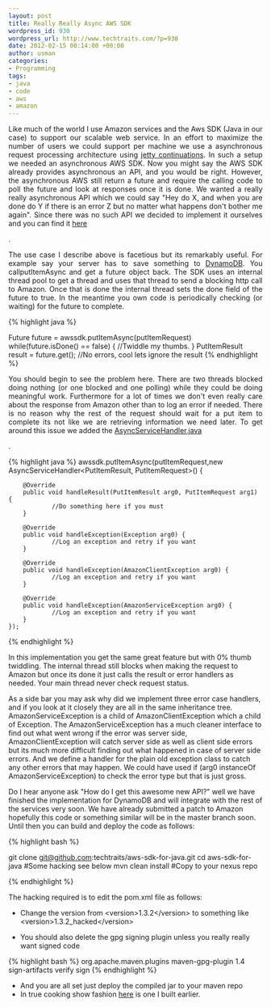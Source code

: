 ```yaml
--- 
layout: post
title: Really Really Async AWS SDK
wordpress_id: 930
wordpress_url: http://www.techtraits.com/?p=930
date: 2012-02-15 00:14:00 +00:00
author: usman
categories: 
- Programming
tags:
- java
- code
- aws
- amazon
---
```

<p style="text-align: justify;">
Like much of the world I use Amazon services and the Aws SDK (Java in our case) to support our scalable web service. In an effort to maximize the number of users we could support per machine we use a asynchronous request processing architecture using <a href="http://docs.codehaus.org/display/JETTY/Continuations" title="Contiuations" target="_blank">jetty continuations</a>. In such a setup we needed an asynchronous AWS SDK. Now you might say the AWS SDK already provides asynchronous an API, and you would be right. However, the asynchronous AWS still return a future and require the calling code to poll the future and look at responses once it is done. We wanted a really really asynchronous API which we could say "Hey do X, and when you are done do Y if there is an error Z but no matter what happens don't bother me again". Since there was no such API we decided to implement it ourselves and you can find it <a href="https://github.com/techtraits/aws-sdk-for-java" title="Tech traits Aws SDK for Java" target="_blank">here</a></p>. 

<!--more-->

<p style="text-align: justify;">
The use case I describe above is facetious but its remarkably useful. For example say your server has to save something to <a href="http://aws.amazon.com/dynamodb/" title="DynamoDB" target="_blank">DynamoDB</a>. You callputItemAsync and get a future object back. The SDK uses an internal thread pool to get a thread and uses that thread to send a blocking http call to Amazon. Once that is done the internal thread sets the done field of the future to true. In the meantime you own code is periodically checking (or waiting) for the future to complete.</p>




{% highlight java %}

Future<PutItemResult> future = awssdk.putItemAsync(putItemRequest)
while(future.isDone() == false) {
        //Twiddle my thumbs.
}
PutItemResult result = future.get();
//No errors, cool lets ignore the result
{% endhighlight %}




<p style="text-align: justify;">
You should begin to see the problem here. There are two threads blocked doing nothing (or one blocked and one polling) while they could be doing meaningful work. Furthermore for a lot of times we don't even really care about the response from Amazon other than to log an error if needed. There is no reason why the rest of the request should wait for a put item to complete its not like we are retrieving information we need later. To get around this issue we added the <a href="https://github.com/techtraits/aws-sdk-for-java/blob/master/src/main/java/com/amazonaws/AsyncServiceHandler.java" target="_blank">AsyncServiceHandler.java</a></p>. 



{% highlight java %}
awssdk.putItemAsync(putItemRequest,new AsyncServiceHandler<PutItemResult, 
                PutItemRequest>() {

        @Override
        public void handleResult(PutItemResult arg0, PutItemRequest arg1) {
                //Do something here if you must  
        }

        @Override
        public void handleException(Exception arg0) {
                //Log an exception and retry if you want    
        }

        @Override
        public void handleException(AmazonClientException arg0) {
                //Log an exception and retry if you want
        }

        @Override
        public void handleException(AmazonServiceException arg0) {
                //Log an exception and retry if you want
        }
    });
{% endhighlight %}




<p style="text-align: justify;">

In this implementation you get the same great feature but with 0% thumb twiddling. The internal thread still blocks when making the request to Amazon but once its done it just calls the result or error handlers as needed. Your main thread never check request status. </p>



<p style="text-align: justify;">

As a side bar you may ask why did we implement three error case handlers, and if you look at it closely they are all in the same inheritance tree. AmazonServiceException is a child of AmazonClientException which a child of  Exception. The AmazonServiceException has a much cleaner interface to find out what went wrong if the error was server side, AmazonClientException will catch server side as well as client side errors but its much more difficult finding out what happened in case of server side errors. And we define a handler for the plain old exception class to catch any other errors that may happen. We could have used if (arg0 instanceOf AmazonServiceException) to check the error type but that is just gross.  

</p>



<p style="text-align: justify;">

Do I hear anyone ask "How do I get this awesome new API?" well we have finished the implementation for DynamoDB and will integrate with the rest of the services very soon. We have already submitted a patch to Amazon hopefully this code or something similar will be in the master branch soon. Until then you can build and deploy the code as follows:

</p>

{% highlight bash %}

git clone git@github.com:techtraits/aws-sdk-for-java.git
cd aws-sdk-for-java
#Some hacking see below
mvn clean install
#Copy to your nexus repo

{% endhighlight %}



The hacking required is to edit the pom.xml file as follows:

* Change the version from &lt;version&gt;1.3.2&lt;/version&gt; to something like &lt;version&gt;1.3.2_hacked&lt;/version&gt;

* You should also delete the gpg signing plugin unless you really really want signed code

{% highlight bash %}
      <plugins>
        <plugin>
          <groupId>org.apache.maven.plugins</groupId>
          <artifactId>maven-gpg-plugin</artifactId>
          <version>1.4</version>
          <executions>
            <execution>
              <id>sign-artifacts</id>
              <phase>verify</phase>
              <goals>
                <goal>sign</goal>
              </goals>
            </execution>
          </executions>
        </plugin>
      </plugins>
{% endhighlight %}

* And you are all set just deploy the compiled jar to your maven repo
* In true cooking show fashion <a href='http://www.techtraits.com/wp-content/uploads/2012/02/aws-java-sdk-1.3.2_edited.jar'>here</a> is one I built earlier.










